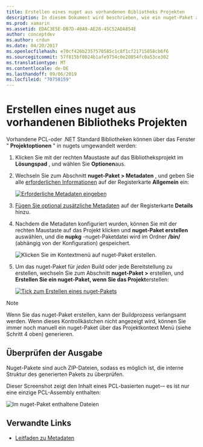 ```yaml
---
title: Erstellen eines nuget aus vorhandenen Bibliotheks Projekten
description: In diesem Dokument wird beschrieben, wie ein nuget-Paket aus einem vorhandenen Bibliotheksprojekt erstellt wird, sodass der Code für andere Entwickler freigegeben werden kann.
ms.prod: xamarin
ms.assetid: EDAC3E5E-DB7D-40A9-AE28-45C52ADA854E
author: conceptdev
ms.author: crdun
ms.date: 04/20/2017
ms.openlocfilehash: e70cf426b2357570585c1c8f1cf21715858cb6f6
ms.sourcegitcommit: 57f815bf0024b1afe9754c0e28054fc0a53ce302
ms.translationtype: MT
ms.contentlocale: de-DE
ms.lasthandoff: 09/06/2019
ms.locfileid: "70758159"
---
```

# <a name="creating-a-nuget-from-existing-library-projects"></a>Erstellen eines nuget aus vorhandenen Bibliotheks Projekten

Vorhandene PCL-oder .NET Standard Bibliotheken können über das Fenster " **Projektoptionen** " in nugets umgewandelt werden:

1. Klicken Sie mit der rechten Maustaste auf das Bibliotheksprojekt im **Lösungspad** , und wählen Sie **Optionen**aus.

2. Wechseln Sie zum Abschnitt **nuget-Paket > Metadaten** , und geben Sie alle [erforderlichen Informationen](~/cross-platform/app-fundamentals/nuget-multiplatform-libraries/metadata.md) auf der Registerkarte **Allgemein** ein:

   [![](existing-library-images/existing-metadata-sml.png "Erforderliche Metadaten eingeben")](existing-library-images/existing-metadata.png#lightbox)

3. [Fügen Sie optional zusätzliche Metadaten](~/cross-platform/app-fundamentals/nuget-multiplatform-libraries/metadata.md) auf der Registerkarte **Details** hinzu.

4. Nachdem die Metadaten konfiguriert wurden, können Sie mit der rechten Maustaste auf das Projekt klicken und **nuget-Paket erstellen** auswählen, und die **nupkg** -nuget-Paketdatei wird im Ordner **/bin/** (abhängig von der Konfiguration) gespeichert.

   ![](existing-library-images/create-nuget-package.png "Klicken Sie im Kontextmenü auf nuget-Paket erstellen.")

5. Um das nuget-Paket für _jeden_ Build oder jede Bereitstellung zu erstellen, wechseln Sie zum Abschnitt **nuget-Paket >** erstellen, und **Erstellen Sie ein nuget-Paket, wenn Sie das Projekt**erstellen:

    [![](existing-library-images/existing-tickbox-sml.png "Tick zum Erstellen eines nuget-Pakets")](existing-library-images/existing-tickbox.png#lightbox)

> [!NOTE]
> Wenn Sie das nuget-Paket erstellen, kann der Buildprozess verlangsamt werden. Wenn dieses Kontrollkästchen nicht angezeigt wird, können Sie immer noch manuell ein nuget-Paket über das Projektkontext Menü (siehe Schritt 4 oben) generieren.

## <a name="verifying-the-output"></a>Überprüfen der Ausgabe

Nuget-Pakete sind auch ZIP-Dateien, sodass es möglich ist, die interne Struktur des generierten Pakets zu überprüfen.

Dieser Screenshot zeigt den Inhalt eines PCL-basierten nuget-– es ist nur eine einzige PCL-Assembly enthalten:

![](existing-library-images/nuget-output.png "Im nuget-Paket enthaltene Dateien")

## <a name="related-links"></a>Verwandte Links

- [Leitfaden zu Metadaten](~/cross-platform/app-fundamentals/nuget-multiplatform-libraries/metadata.md)
